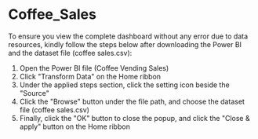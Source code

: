# Coffee_Sales

To ensure you view the complete dashboard without any error due to data resources, kindly follow the steps below after downloading the Power BI and the dataset file (coffee sales.csv):
1. Open the Power BI file (Coffee Vending Sales)
2. Click "Transform Data" on the Home ribbon
3. Under the applied steps section, click the setting icon beside the "Source"
4. Click the "Browse" button under the file path, and choose the dataset file (coffee sales.csv)
5. Finally, click the "OK" button to close the popup, and click the "Close & apply" button on the Home ribbon
